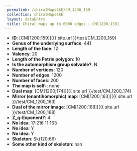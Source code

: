 ```yaml
--- 
 permalink: /chiralMaps6kE/CM_1200_159 
 collection: chiralMaps6kE
 layout: dataEntry
 title: Chiral maps up to 6000 edges - CM[1200;159]
---
```


- **ID**: [CM[1200;159]]({{ site.url }}/test/CM_1200_159)
- **Genus of the underlying surface**: 441
- **Length of the face**: 12
- **Valency**: 20
- **Length of the Petrie polygon**: 10
- **Is the automorphism group solvable?**: N
- **Number of vertices**: 120
- **Number of edges**: 1200
- **Number of faces**: 200
- **The map is self-**: none
- **Dual map**: [CM[1200;174]]({{ site.url }}/test/CM_1200_174)
- **Mirror (enantihomorphic) map**: [CM[1200;163]]({{ site.url }}/test/CM_1200_163)
- **Dual of the mirror image**: [CM[1200;168]]({{ site.url }}/test/CM_1200_168)
- **Z_q-Exponent?**: 4
- **No idea**:  17:216 11:163
- **No idea**: Y
- **No idea**: Y
- **Skeleton**: Sk(120;66)
- **Some other kind of skeleton**: nan
